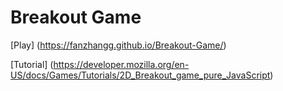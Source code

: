 # Breakout Game
[Play] (https://fanzhangg.github.io/Breakout-Game/)

[Tutorial] (https://developer.mozilla.org/en-US/docs/Games/Tutorials/2D_Breakout_game_pure_JavaScript)
